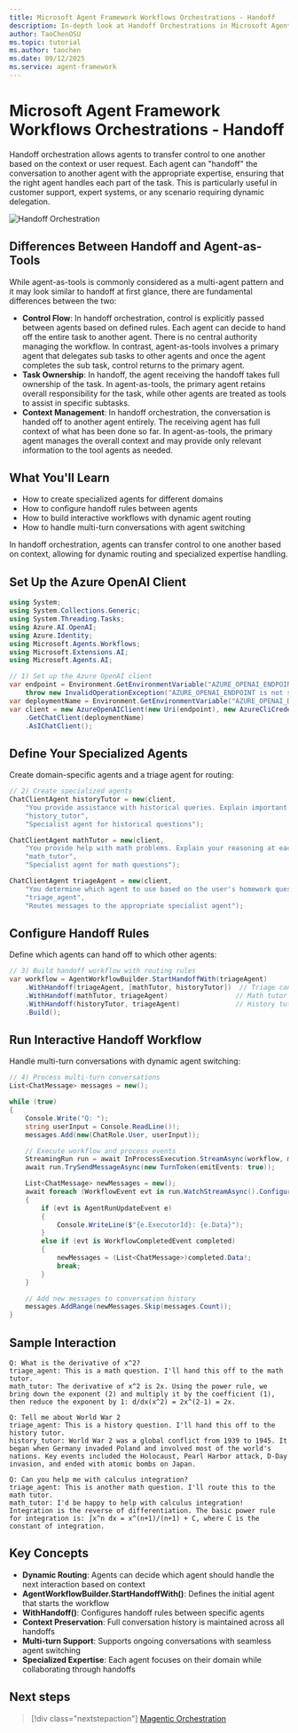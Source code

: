 ```yaml
---
title: Microsoft Agent Framework Workflows Orchestrations - Handoff
description: In-depth look at Handoff Orchestrations in Microsoft Agent Framework Workflows.
author: TaoChenOSU
ms.topic: tutorial
ms.author: taochen
ms.date: 09/12/2025
ms.service: agent-framework
---
```


# Microsoft Agent Framework Workflows Orchestrations - Handoff

Handoff orchestration allows agents to transfer control to one another based on the context or user request. Each agent can "handoff" the conversation to another agent with the appropriate expertise, ensuring that the right agent handles each part of the task. This is particularly useful in customer support, expert systems, or any scenario requiring dynamic delegation.

![Handoff Orchestration](../resources/images/orchestration-handoff.png)

## Differences Between Handoff and Agent-as-Tools

While agent-as-tools is commonly considered as a multi-agent pattern and it may look similar to handoff at first glance, there are fundamental differences between the two:

- **Control Flow**: In handoff orchestration, control is explicitly passed between agents based on defined rules. Each agent can decide to hand off the entire task to another agent. There is no central authority managing the workflow. In contrast, agent-as-tools involves a primary agent that delegates sub tasks to other agents and once the agent completes the sub task, control returns to the primary agent.
- **Task Ownership**: In handoff, the agent receiving the handoff takes full ownership of the task. In agent-as-tools, the primary agent retains overall responsibility for the task, while other agents are treated as tools to assist in specific subtasks.
- **Context Management**: In handoff orchestration, the conversation is handed off to another agent entirely. The receiving agent has full context of what has been done so far. In agent-as-tools, the primary agent manages the overall context and may provide only relevant information to the tool agents as needed.

## What You'll Learn

- How to create specialized agents for different domains
- How to configure handoff rules between agents
- How to build interactive workflows with dynamic agent routing
- How to handle multi-turn conversations with agent switching

In handoff orchestration, agents can transfer control to one another based on context, allowing for dynamic routing and specialized expertise handling.

## Set Up the Azure OpenAI Client

```csharp
using System;
using System.Collections.Generic;
using System.Threading.Tasks;
using Azure.AI.OpenAI;
using Azure.Identity;
using Microsoft.Agents.Workflows;
using Microsoft.Extensions.AI;
using Microsoft.Agents.AI;

// 1) Set up the Azure OpenAI client
var endpoint = Environment.GetEnvironmentVariable("AZURE_OPENAI_ENDPOINT") ??
    throw new InvalidOperationException("AZURE_OPENAI_ENDPOINT is not set.");
var deploymentName = Environment.GetEnvironmentVariable("AZURE_OPENAI_DEPLOYMENT_NAME") ?? "gpt-4o-mini";
var client = new AzureOpenAIClient(new Uri(endpoint), new AzureCliCredential())
    .GetChatClient(deploymentName)
    .AsIChatClient();
```

## Define Your Specialized Agents

Create domain-specific agents and a triage agent for routing:

```csharp
// 2) Create specialized agents
ChatClientAgent historyTutor = new(client,
    "You provide assistance with historical queries. Explain important events and context clearly. Only respond about history.",
    "history_tutor",
    "Specialist agent for historical questions");

ChatClientAgent mathTutor = new(client,
    "You provide help with math problems. Explain your reasoning at each step and include examples. Only respond about math.",
    "math_tutor",
    "Specialist agent for math questions");

ChatClientAgent triageAgent = new(client,
    "You determine which agent to use based on the user's homework question. ALWAYS handoff to another agent.",
    "triage_agent",
    "Routes messages to the appropriate specialist agent");
```

## Configure Handoff Rules

Define which agents can hand off to which other agents:

```csharp
// 3) Build handoff workflow with routing rules
var workflow = AgentWorkflowBuilder.StartHandoffWith(triageAgent)
    .WithHandoff(triageAgent, [mathTutor, historyTutor])  // Triage can route to either specialist
    .WithHandoff(mathTutor, triageAgent)                 // Math tutor can return to triage
    .WithHandoff(historyTutor, triageAgent)              // History tutor can return to triage
    .Build();
```

## Run Interactive Handoff Workflow

Handle multi-turn conversations with dynamic agent switching:

```csharp
// 4) Process multi-turn conversations
List<ChatMessage> messages = new();

while (true)
{
    Console.Write("Q: ");
    string userInput = Console.ReadLine()!;
    messages.Add(new(ChatRole.User, userInput));

    // Execute workflow and process events
    StreamingRun run = await InProcessExecution.StreamAsync(workflow, messages);
    await run.TrySendMessageAsync(new TurnToken(emitEvents: true));

    List<ChatMessage> newMessages = new();
    await foreach (WorkflowEvent evt in run.WatchStreamAsync().ConfigureAwait(false))
    {
        if (evt is AgentRunUpdateEvent e)
        {
            Console.WriteLine($"{e.ExecutorId}: {e.Data}");
        }
        else if (evt is WorkflowCompletedEvent completed)
        {
            newMessages = (List<ChatMessage>)completed.Data!;
            break;
        }
    }

    // Add new messages to conversation history
    messages.AddRange(newMessages.Skip(messages.Count));
}
```

## Sample Interaction

```plaintext
Q: What is the derivative of x^2?
triage_agent: This is a math question. I'll hand this off to the math tutor.
math_tutor: The derivative of x^2 is 2x. Using the power rule, we bring down the exponent (2) and multiply it by the coefficient (1), then reduce the exponent by 1: d/dx(x^2) = 2x^(2-1) = 2x.

Q: Tell me about World War 2
triage_agent: This is a history question. I'll hand this off to the history tutor.
history_tutor: World War 2 was a global conflict from 1939 to 1945. It began when Germany invaded Poland and involved most of the world's nations. Key events included the Holocaust, Pearl Harbor attack, D-Day invasion, and ended with atomic bombs on Japan.

Q: Can you help me with calculus integration?
triage_agent: This is another math question. I'll route this to the math tutor.
math_tutor: I'd be happy to help with calculus integration! Integration is the reverse of differentiation. The basic power rule for integration is: ∫x^n dx = x^(n+1)/(n+1) + C, where C is the constant of integration.
```

## Key Concepts

- **Dynamic Routing**: Agents can decide which agent should handle the next interaction based on context
- **AgentWorkflowBuilder.StartHandoffWith()**: Defines the initial agent that starts the workflow
- **WithHandoff()**: Configures handoff rules between specific agents
- **Context Preservation**: Full conversation history is maintained across all handoffs
- **Multi-turn Support**: Supports ongoing conversations with seamless agent switching
- **Specialized Expertise**: Each agent focuses on their domain while collaborating through handoffs

## Next steps

> [!div class="nextstepaction"]
> [Magentic Orchestration](./magentic.md)
